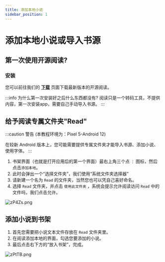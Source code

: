 ```yaml
---
title: 添加本地小说
sidebar_position: 1
---
```

<!-- import Giscus from '@giscus/react'; -->

# 添加本地小说或导入书源
## 第一次使用开源阅读? 
### 安装

您可以前往我们的 **[下载](/download)** 页面下载最新版本的开源阅读。


:::info  为什么第一次安装好之后什么东西都没有?
阅读只是一个转码工具，不提供内容，第一次安装app，需要自己手动导入书源。
:::

## 给予阅读专属文件夹"Read"

:::caution 警告
 (本教程环境为：Pixel 5-Android 12)

在较新 Android 版本上，您可能需要提供专属文件夹才能导入书源、添加小说、使用字体。
:::

1. 书架界面（也就是打开应用后的第一个界面）最右上角三个点 `⋮` 图标，然后点击`添加本地`。
2. 此时会弹出一个“选择文件夹”，我们使用“系统文件夹选择器”
3. 请新建一个名为 `Read` 的文件夹，当然您也可以凭自己喜好命名。
4. 选择 `Read` 文件夹，并点击 `使用此文件夹` ，系统会提示允许阅读访问 `Read` 中的文件吗，我们点击允许。

![zP4Zs.png](https://i.imgtg.com/2022/05/07/zP4Zs.png)

## 添加小说到书架

1. 首先您需要把小说文本文件存放在 `Read` 文件夹里。
2. 在阅读添加本地的界面，勾选您要添加的小说。
3. 最后点击右下方的“放入书架”，完成。

![zPtTB.png](https://i.imgtg.com/2022/05/07/zPtTB.png)

<!-- ## 讨论

<Giscus
  id="comments"
  repo="gedoor/gedoor.github.io"
  repoId="MDEwOlJlcG9zaXRvcnkxNjExMjczMjM"
  category="General"
  categoryId="DIC_kwDOCZqbm84CQvbE"
  mapping="title"
  term="Comments"
  reactionsEnabled="1"
  emitMetadata="0"
  inputPosition="top"
  theme="preferred_color_scheme"
  lang="zh-CN"
/> -->